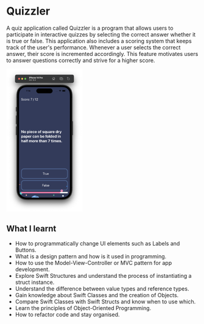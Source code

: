 # Quizzler

A quiz application called Quizzler is a program that allows users to participate in interactive quizzes by selecting the correct answer whether it is true or false. This application also includes a scoring system that keeps track of the user's performance. Whenever a user selects the correct answer, their score is incremented accordingly. This feature motivates users to answer questions correctly and strive for a higher score.

<img src="Documentation/quizzler-ss.png" alt="Quizzler-Screenshot" width="200"/>

## What I learnt

- How to programmatically change UI elements such as Labels and Buttons.
- What is a design pattern and how is it used in programming.
- How to use the Model-View-Controller or MVC pattern for app development.
- Explore Swift Structures and understand the process of instantiating a struct instance.
- Understand the difference between value types and reference types.
- Gain knowledge about Swift Classes and the creation of Objects.
- Compare Swift Classes with Swift Structs and know when to use which.
- Learn the principles of Object-Oriented Programming.
- How to refactor code and stay organised.
